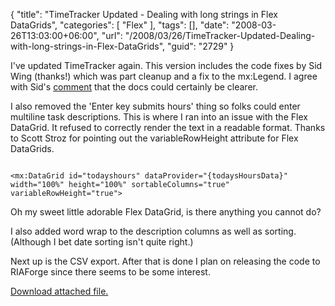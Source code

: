 {
	"title": "TimeTracker Updated - Dealing with long strings in Flex DataGrids",
	"categories": [
		"Flex"
	],
	"tags": [],
	"date": "2008-03-26T13:03:00+06:00",
	"url": "/2008/03/26/TimeTracker-Updated-Dealing-with-long-strings-in-Flex-DataGrids",
	"guid": "2729"
}

I've updated TimeTracker again. This version includes the code fixes by Sid Wing (thanks!) which was part cleanup and a fix to the mx:Legend. I agree with Sid's <a href="http://www.raymondcamden.com/index.cfm/2008/3/25/Time-Tracker-AIR-Application-Updated#cE8C92552-19B9-E658-9D7D44FCBB65C571">comment</a> that the docs could certainly be clearer.

I also removed the 'Enter key submits hours' thing so folks could enter multiline task descriptions. This is where I ran into an issue with the Flex DataGrid. It refused to correctly render the text in a readable format. Thanks to Scott Stroz for pointing out the variableRowHeight attribute for Flex DataGrids.

<code>
&lt;mx:DataGrid id="todayshours" dataProvider="{todaysHoursData}" width="100%" height="100%" sortableColumns="true" variableRowHeight="true"&gt;
</code>

Oh my sweet little adorable Flex DataGrid, is there anything you cannot do?

I also added word wrap to the description columns as well as sorting. (Although I bet date sorting isn't quite right.)

Next up is the CSV export. After that is done I plan on releasing the code to RIAForge since there seems to be some interest.<p><a href='enclosures/D%3A%5Chosts%5Cwww%2Ecoldfusionjedi%2Ecom%5Cenclosures%2FArchive20%2Ezip'>Download attached file.</a></p>